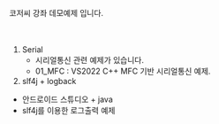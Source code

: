 코저씨 강좌 데모예제 입니다.</br>  
</br>
1. Serial</br>   
   - 시리얼통신 관련 예제가 있습니다.</br>  
   - 01_MFC : VS2022 C++ MFC 기반 시리얼통신 예제.</br>
 
2. slf4j + logback </br>
 - 안드로이드 스튜디오 + java </br> 
 - slf4j를 이용한 로그출력 예제 </br> 
